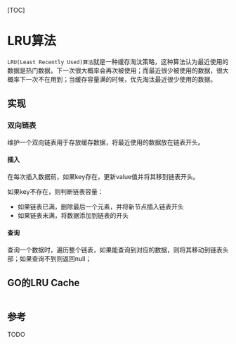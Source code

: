 [TOC]

# LRU算法

`LRU(Least Recently Used)算法`就是一种缓存淘汰策略，这种算法认为最近使用的数据是热门数据，下一次很大概率会再次被使用；而最近很少被使用的数据，很大概率下一次不在用到；当缓存容量满的时候，优先淘汰最近很少使用的数据。



## 实现

### 双向链表

维护一个双向链表用于存放缓存数据，将最近使用的数据放在链表开头。

#### 插入

在每次插入数据前，如果key存在，更新value值并将其移到链表开头。

如果key不存在，则判断链表容量：

- 如果链表已满，删除最后一个元素，并将新节点插入链表开头
- 如果链表未满，将数据添加到链表的开头

#### 查询

查询一个数据时，遍历整个链表，如果能查询到对应的数据，则将其移动到链表头部；如果查询不到则返回null；



## GO的LRU Cache

```go

```



## 参考

TODO
